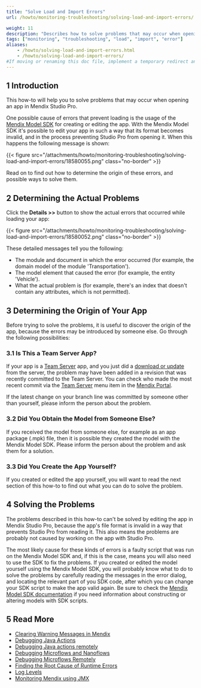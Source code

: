 ```yaml
---
title: "Solve Load and Import Errors"
url: /howto/monitoring-troubleshooting/solving-load-and-import-errors/

weight: 11
description: "Describes how to solve problems that may occur when opening an app."
tags: ["monitoring", "troubleshooting", "load", "import", "error"]
aliases:
    - /howto/solving-load-and-import-errors.html
    - /howto/solving-load-and-import-errors/
#If moving or renaming this doc file, implement a temporary redirect and let the respective team know they should update the URL in the product. See Mapping to Products for more details.
---
```


## 1 Introduction

This how-to will help you to solve problems that may occur when opening an app in Mendix Studio Pro.

One possible cause of errors that prevent loading is the usage of the [Mendix Model SDK](/apidocs-mxsdk/mxsdk/) for creating or editing the app. With the Mendix Model SDK it's possible to edit your app in such a way that its format becomes invalid, and in the process preventing Studio Pro from opening it. When this happens the following message is shown:

{{< figure src="/attachments/howto/monitoring-troubleshooting/solving-load-and-import-errors/18580055.png" class="no-border" >}}

Read on to find out how to determine the origin of these errors, and possible ways to solve them.

## 2 Determining the Actual Problems

Click the **Details >>** button to show the actual errors that occurred while loading your app:

{{< figure src="/attachments/howto/monitoring-troubleshooting/solving-load-and-import-errors/18580052.png" class="no-border" >}}

These detailed messages tell you the following:

* The module and document in which the error occurred (for example, the domain model of the module 'Transportation').
* The model element that caused the error (for example, the entity 'Vehicle').
* What the actual problem is (for example, there's an index that doesn't contain any attributes, which is not permitted).

## 3 Determining the Origin of Your App

Before trying to solve the problems, it is useful to discover the origin of the app, because the errors may be introduced by someone else. Go through the following possibilities:

### 3.1 Is This a Team Server App?

If your app is a [Team Server](/developerportal/general/team-server/) app, and you just did a [download or update](/refguide/using-version-control-in-studio-pro/) from the server, the problem may have been added in a revision that was recently committed to the Team Server. You can check who made the most recent commit via the [Team Server](/developerportal/general/team-server/) menu item in the [Mendix Portal](https://sprintr.home.mendix.com).

If the latest change on your branch line was committed by someone other than yourself, please inform the person about the problem.

### 3.2 Did You Obtain the Model from Someone Else?

If you received the model from someone else, for example as an app package (.mpk) file, then it is possible they created the model with the Mendix Model SDK. Please inform the person about the problem and ask them for a solution.

### 3.3 Did You Create the App Yourself?

If you created or edited the app yourself, you will want to read the next section of this how-to to find out what you can do to solve the problem.

## 4 Solving the Problems

The problems described in this how-to can't be solved by editing the app in Mendix Studio Pro, because the app's file format is invalid in a way that prevents Studio Pro from reading it. This also means the problems are probably not caused by working on the app with Studio Pro.

The most likely cause for these kinds of errors is a faulty script that was run on the Mendix Model SDK and, if this is the case, means you will also need to use the SDK to fix the problems. If you created or edited the model yourself using the Mendix Model SDK, you will probably know what to do to solve the problems by carefully reading the messages in the error dialog, and locating the relevant part of you SDK code, after which you can change your SDK script to make the app valid again. Be sure to check the [Mendix Model SDK documentation](/apidocs-mxsdk/mxsdk/) if you need information about constructing or altering models with SDK scripts.

## 5 Read More

* [Clearing Warning Messages in Mendix](/howto/monitoring-troubleshooting/clear-warning-messages/)
* [Debugging Java Actions](/howto/monitoring-troubleshooting/debug-java-actions/)
* [Debugging Java actions remotely](/howto/monitoring-troubleshooting/debug-java-actions-remotely/)
* [Debugging Microflows and Nanoflows](/refguide/debug-microflows-and-nanoflows/)
* [Debugging Microflows Remotely](/refguide/debug-microflows-remotely/)
* [Finding the Root Cause of Runtime Errors](/howto/monitoring-troubleshooting/finding-the-root-cause-of-runtime-errors/)
* [Log Levels](/howto/monitoring-troubleshooting/log-levels/)
* [Monitoring Mendix using JMX](/howto/monitoring-troubleshooting/monitoring-mendix-using-jmx/)
